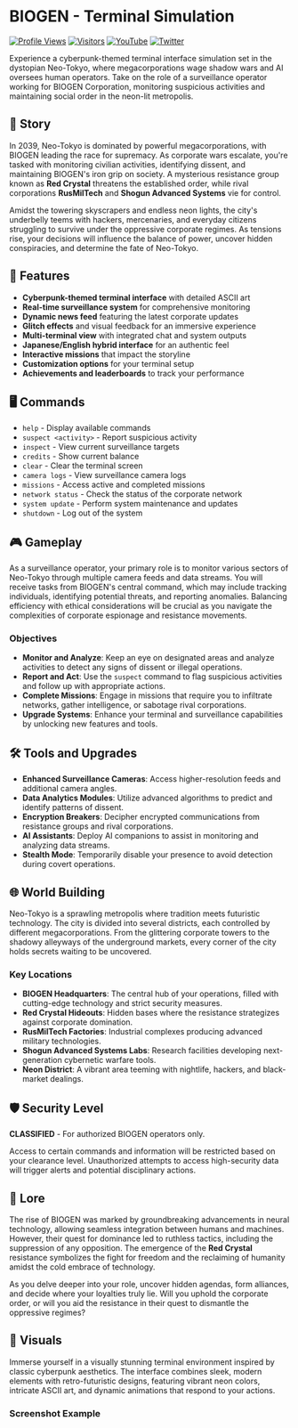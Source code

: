 # BIOGEN - Terminal Simulation

[![Profile Views](https://komarev.com/ghpvc/?username=solrikk&color=blueviolet)](https://github.com/solrikk)
[![Visitors](https://api.visitorbadge.io/api/visitors?path=https%3A%2F%2Fgithub.com%2FSolrikk%2FBIOGEN&label=Views&countColor=%232ccce4)](https://visitorbadge.io/status?path=https%3A%2F%2Fgithub.com%2FSolrikk%2FBIOGEN)
[![YouTube](https://img.shields.io/badge/YouTube-Solrikk-red)](https://www.youtube.com/@Solrikk-qr2oi)
[![Twitter](https://img.shields.io/badge/Twitter-Solrikk-blue)](https://x.com/Solrikk)

Experience a cyberpunk-themed terminal interface simulation set in the dystopian Neo-Tokyo, where megacorporations wage shadow wars and AI oversees human operators. Take on the role of a surveillance operator working for BIOGEN Corporation, monitoring suspicious activities and maintaining social order in the neon-lit metropolis.

## 🌆 Story

In 2039, Neo-Tokyo is dominated by powerful megacorporations, with BIOGEN leading the race for supremacy. As corporate wars escalate, you're tasked with monitoring civilian activities, identifying dissent, and maintaining BIOGEN's iron grip on society. A mysterious resistance group known as **Red Crystal** threatens the established order, while rival corporations **RusMilTech** and **Shogun Advanced Systems** vie for control.

Amidst the towering skyscrapers and endless neon lights, the city's underbelly teems with hackers, mercenaries, and everyday citizens struggling to survive under the oppressive corporate regimes. As tensions rise, your decisions will influence the balance of power, uncover hidden conspiracies, and determine the fate of Neo-Tokyo.

## 🔑 Features

- **Cyberpunk-themed terminal interface** with detailed ASCII art
- **Real-time surveillance system** for comprehensive monitoring
- **Dynamic news feed** featuring the latest corporate updates
- **Glitch effects** and visual feedback for an immersive experience
- **Multi-terminal view** with integrated chat and system outputs
- **Japanese/English hybrid interface** for an authentic feel
- **Interactive missions** that impact the storyline
- **Customization options** for your terminal setup
- **Achievements and leaderboards** to track your performance

## 🖥️ Commands

- `help` - Display available commands
- `suspect <activity>` - Report suspicious activity
- `inspect` - View current surveillance targets
- `credits` - Show current balance
- `clear` - Clear the terminal screen
- `camera logs` - View surveillance camera logs
- `missions` - Access active and completed missions
- `network status` - Check the status of the corporate network
- `system update` - Perform system maintenance and updates
- `shutdown` - Log out of the system

## 🎮 Gameplay

As a surveillance operator, your primary role is to monitor various sectors of Neo-Tokyo through multiple camera feeds and data streams. You will receive tasks from BIOGEN's central command, which may include tracking individuals, identifying potential threats, and reporting anomalies. Balancing efficiency with ethical considerations will be crucial as you navigate the complexities of corporate espionage and resistance movements.

### Objectives

- **Monitor and Analyze**: Keep an eye on designated areas and analyze activities to detect any signs of dissent or illegal operations.
- **Report and Act**: Use the `suspect` command to flag suspicious activities and follow up with appropriate actions.
- **Complete Missions**: Engage in missions that require you to infiltrate networks, gather intelligence, or sabotage rival corporations.
- **Upgrade Systems**: Enhance your terminal and surveillance capabilities by unlocking new features and tools.

## 🛠️ Tools and Upgrades

- **Enhanced Surveillance Cameras**: Access higher-resolution feeds and additional camera angles.
- **Data Analytics Modules**: Utilize advanced algorithms to predict and identify patterns of dissent.
- **Encryption Breakers**: Decipher encrypted communications from resistance groups and rival corporations.
- **AI Assistants**: Deploy AI companions to assist in monitoring and analyzing data streams.
- **Stealth Mode**: Temporarily disable your presence to avoid detection during covert operations.

## 🌐 World Building

Neo-Tokyo is a sprawling metropolis where tradition meets futuristic technology. The city is divided into several districts, each controlled by different megacorporations. From the glittering corporate towers to the shadowy alleyways of the underground markets, every corner of the city holds secrets waiting to be uncovered.

### Key Locations

- **BIOGEN Headquarters**: The central hub of your operations, filled with cutting-edge technology and strict security measures.
- **Red Crystal Hideouts**: Hidden bases where the resistance strategizes against corporate domination.
- **RusMilTech Factories**: Industrial complexes producing advanced military technologies.
- **Shogun Advanced Systems Labs**: Research facilities developing next-generation cybernetic warfare tools.
- **Neon District**: A vibrant area teeming with nightlife, hackers, and black-market dealings.

## 🛡️ Security Level

**CLASSIFIED** - For authorized BIOGEN operators only.

Access to certain commands and information will be restricted based on your clearance level. Unauthorized attempts to access high-security data will trigger alerts and potential disciplinary actions.

## 📜 Lore

The rise of BIOGEN was marked by groundbreaking advancements in neural technology, allowing seamless integration between humans and machines. However, their quest for dominance led to ruthless tactics, including the suppression of any opposition. The emergence of the **Red Crystal** resistance symbolizes the fight for freedom and the reclaiming of humanity amidst the cold embrace of technology.

As you delve deeper into your role, uncover hidden agendas, form alliances, and decide where your loyalties truly lie. Will you uphold the corporate order, or will you aid the resistance in their quest to dismantle the oppressive regimes?

## 🎨 Visuals

Immerse yourself in a visually stunning terminal environment inspired by classic cyberpunk aesthetics. The interface combines sleek, modern elements with retro-futuristic designs, featuring vibrant neon colors, intricate ASCII art, and dynamic animations that respond to your actions.

### Screenshot Example

